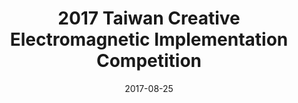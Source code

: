 ---
layout: post
title:  "2017 Taiwan Creative Electromagnetic Implementation Competition"
date:   2017-08-25
excerpt: "Our team got the <b>Second Prize</b> in the competition and was rewarded with <b>Professor Chun-Hsiung Chen scholarship</b>."
project: true
tag:
- Project
- Competition
comments: true
mathjax: true
---
